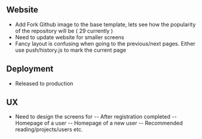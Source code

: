 Website
--------

- Add Fork Github image to the base template, lets see how the popularity of the repository will be ( 29 currently )
- Need to update website for smaller screens
- Fancy layout is confusing when going to the previous/next pages. Either use push/history.js to mark the current page



Deployment
------------

- Released to production


UX 
----------

- Need to design the screens for 
-- After registration completed
-- Homepage of a user
-- Homepage of a new user
-- Recommended reading/projects/users etc.
